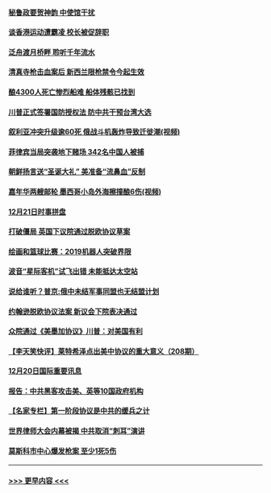 #### [秘鲁政要贺神韵 中使馆干扰](../pages/prog202/a102734954.md?t=12220901) 
#### [谈香港运动遭霸凌 校长被促辞职](../pages/prog202/a102734865.md?t=12220901) 
#### [泛舟渡月桥畔 聆听千年流水](../pages/prog202/a102734863.md?t=12220901) 
#### [清真寺枪击血案后 新西兰限枪禁令今起生效](../pages/prog202/a102734655.md?t=12220901) 
#### [酿4300人死亡惨烈船难 船体残骸已找到](../pages/prog202/a102734585.md?t=12220901) 
#### [川普正式签署国防授权法 防中共干预台湾大选](../pages/prog202/a102734587.md?t=12220901) 
#### [叙利亚冲突升级逾60死 俄战斗机轰炸导致迁徙潮(视频)](../pages/prog202/a102734403.md?t=12220901) 
#### [菲律宾当局突袭地下赌场 342名中国人被捕](../pages/prog202/a102734392.md?t=12220901) 
#### [朝鲜扬言送“圣诞大礼” 美准备“流鼻血”反制](../pages/prog202/a102734387.md?t=12220901) 
#### [嘉年华两艘邮轮 墨西哥小岛外海擦撞酿6伤(视频)](../pages/prog202/a102734357.md?t=12220901) 
#### [12月21日时事拼盘](../pages/prog202/a102734213.md?t=12220901) 
#### [打破僵局 英国下议院通过脱欧协议草案](../pages/prog202/a102734197.md?t=12220901) 
#### [绘画和篮球比赛：2019机器人突破界限](../pages/prog202/a102734175.md?t=12220901) 
#### [波音“星际客机”试飞出错 未能抵达太空站](../pages/prog202/a102734149.md?t=12220901) 
#### [说给谁听？普京:俄中未结军事同盟也无结盟计划](../pages/prog202/a102734128.md?t=12220901) 
#### [约翰逊脱欧协议法案 新议会下院表决通过](../pages/prog202/a102734008.md?t=12220901) 
#### [众院通过《美墨加协议》川普：对美国有利](../pages/prog202/a102733996.md?t=12220901) 
#### [【李天笑快评】莱特希泽点出美中协议的重大意义（208期）](../pages/prog202/a102733955.md?t=12220901) 
#### [12月20日国际重要讯息](../pages/prog202/a102733811.md?t=12220901) 
#### [报告：中共黑客攻击美、英等10国政府机构](../pages/prog202/a102733695.md?t=12220901) 
#### [【名家专栏】第一阶段协议是中共的缓兵之计](../pages/prog202/a102733104.md?t=12220901) 
#### [世界律师大会内幕被揭 中共取消“刺耳”演讲](../pages/prog202/a102733621.md?t=12220901) 
#### [莫斯科市中心爆发枪案 至少1死5伤](../pages/prog202/a102733367.md?t=12220901) 

----
#### [ >>> 更早内容 <<< ](../indexes/prog202-earlier.md)
